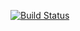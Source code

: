 [![Build Status](https://travis-ci.org/jeffersonxplode/pontointeligente-api.svg?branch=master)](https://travis-ci.org/jeffersonxplode/pontointeligente-api)